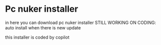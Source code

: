 # Pc nuker installer
in here you can download pc nuker installer
STILL WORKING ON CODING:
auto install when there is new update

this installer is coded by copilot
